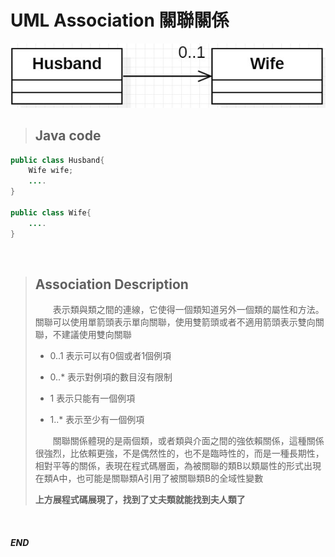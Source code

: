 # UML Association 關聯關係

<center>

![](https://raw.githubusercontent.com/alsk1369854/Ming_Home_Google_Sites/master/Technical_Article/UML/images/UML_Association.jpg)
</center>

> ## Java code
```java
public class Husband{
    Wife wife;
    ....
}

public class Wife{
    ....
}
```

<br/>

> ## Association Description
>
> &emsp;&emsp;表示類與類之間的連線，它使得一個類知道另外一個類的屬性和方法。
> 關聯可以使用單箭頭表示單向關聯，使用雙箭頭或者不適用箭頭表示雙向關聯，不建議使用雙向關聯
>
> + 0..1 表示可以有0個或者1個例項
>
> + 0..* 表示對例項的數目沒有限制
> 
> + 1     表示只能有一個例項
>
> + 1..* 表示至少有一個例項
>
>
> &emsp;&emsp;關聯關係體現的是兩個類，或者類與介面之間的強依賴關係，這種關係很強烈，比依賴更強，不是偶然性的，也不是臨時性的，而是一種長期性，相對平等的關係，表現在程式碼層面，為被關聯的類B以類屬性的形式出現在類A中，也可能是關聯類A引用了被關聯類B的全域性變數
>
> __上方展程式碼展現了，找到了丈夫類就能找到夫人類了__

<br/>

#### _END_
